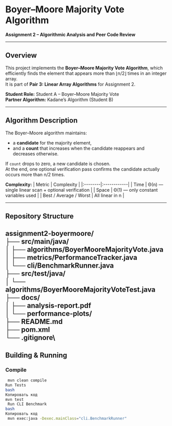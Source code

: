 # Boyer–Moore Majority Vote Algorithm
**Assignment 2 – Algorithmic Analysis and Peer Code Review**

---

## Overview
This project implements the **Boyer–Moore Majority Vote Algorithm**, which efficiently finds the element that appears more than ⌊n/2⌋ times in an integer array.  
It is part of **Pair 3: Linear Array Algorithms** for Assignment 2.

**Student Role:** Student A – Boyer–Moore Majority Vote  
**Partner Algorithm:** Kadane’s Algorithm (Student B)

---

## Algorithm Description
The Boyer–Moore algorithm maintains:
- a **candidate** for the majority element,
- and a **count** that increases when the candidate reappears and decreases otherwise.

If `count` drops to zero, a new candidate is chosen.  
At the end, one optional verification pass confirms the candidate actually occurs more than n/2 times.

**Complexity:**
| Metric | Complexity |
|:--------|:------------|
| Time | Θ(n) — single linear scan + optional verification |
| Space | Θ(1) — only constant variables used |
| Best / Average / Worst | All linear in n |

---

## Repository Structure
assignment2-boyermoore/ \
├── src/main/java/\
│ ├── algorithms/BoyerMooreMajorityVote.java\
│ ├── metrics/PerformanceTracker.java\
│ └── cli/BenchmarkRunner.java\
├── src/test/java/\
│ └── algorithms/BoyerMooreMajorityVoteTest.java\
├── docs/\
│ ├── analysis-report.pdf\
│ └── performance-plots/\
├── README.md\
├── pom.xml\
└── .gitignore\
---

##  Building & Running

### Compile
```bash
 mvn clean compile
Run Tests
bash
Копировать код
mvn test
 Run CLI Benchmark
bash
Копировать код
 mvn exec:java -Dexec.mainClass="cli.BenchmarkRunner"